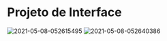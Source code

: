 
# Projeto de Interface

![2021-05-08-052615495](https://user-images.githubusercontent.com/62292638/117552475-ea862000-b021-11eb-9b68-2a0b81add3d1.jpg)
![2021-05-08-052640386](https://user-images.githubusercontent.com/62292638/117552495-0a1d4880-b022-11eb-91bb-891ff338e3cb.jpg)
